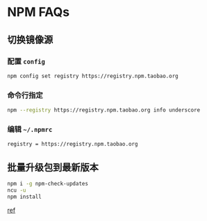 # NPM FAQs

## 切换镜像源

### 配置 `config`

```bash
npm config set registry https://registry.npm.taobao.org
```

### 命令行指定

```bash
npm --registry https://registry.npm.taobao.org info underscore 
```

### 编辑 `~/.npmrc`

```text
registry = https://registry.npm.taobao.org
```


## 批量升级包到最新版本

```bash
npm i -g npm-check-updates
ncu -u
npm install
```

[ref](https://stackoverflow.com/questions/16073603/how-to-update-each-dependency-in-package-json-to-the-latest-version)

